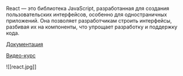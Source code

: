 React — это библиотека JavaScript, разработанная для создания пользовательских интерфейсов, особенно для одностраничных приложений. Она позволяет разработчикам строить интерфейсы, разбивая их на компоненты, что упрощает разработку и поддержку кода.

[Документация](https://react.dev/reference/react)

[Видео-курс](https://youtu.be/M9O5AjEFzKw?si=pP6_rGdaSPO88H53)

![[react.jpg]]





